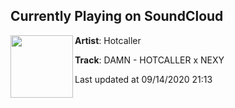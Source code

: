## Currently Playing on SoundCloud

[<img align="left" width="100" src="https://i1.sndcdn.com/artworks-WlGjIfs05ZnpLDB1-POg7CA-t50x50.jpg">](https://soundcloud.com/hotcaller/damn-hotcaller-x-nexy)

**Artist**: Hotcaller 

**Track**: DAMN - HOTCALLER x NEXY

Last updated at 09/14/2020 21:13
